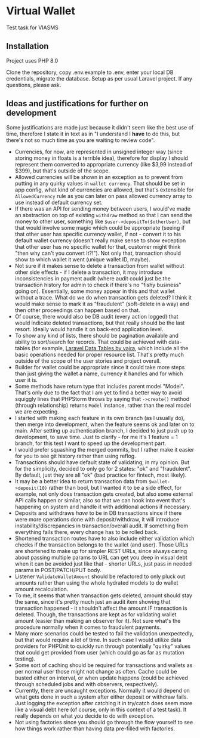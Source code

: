 # Virtual Wallet
Test task for VIASMS

## Installation
Project uses PHP 8.0

Clone the repository, copy .env.example to .env, enter your local DB credentials, migrate the database. Setup as per usual Laravel project.
If any questions, please ask.

## Ideas and justifications for further on development
Some justifications are made just because it didn't seem like the best use of time, therefore I state it in text as in "I understand I **have** to do this, but there's not so much time as you are waiting to review code".

- Currencies, for now, are represented in unsigned integer way (since storing money in floats is a terrible idea), therefore for display I should represent them converted to appropriate currency (like $3,99 instead of $399), but that's outside of the scope.
- Allowed currencies will be shown in an exception as to prevent from putting in any quirky values in `wallet currency`. That should be set in app config, what kind of currencies are allowed, but that's extensible for `AllowedCurrency` rule as you can later on pass allowed currency array to use instead of default currency set.
- If there was an API for sending money between users, I would've made an abstraction on top of existing `withdraw` method so that I can send the money to other user, something like `$user->depositTo($otherUser)`, but that would involve some magic which could be appropriate (seeing if that other user has specific currency wallet, if not - convert it to his default wallet currency (doesn't really make sense to show exception that other user has no specific wallet for that, customer might think "then why can't you convert it?!"). Not only that, transaction should show to which wallet it went (unique wallet ID, maybe).
- Not sure if it makes sense to delete a transaction from wallet without other side effects - if I delete a transaction, it may introduce inconsistencies in payment audit (where audit could just be the transaction history for admin to check if there's no "fishy business" going on). Essentially, some money appear in this and that wallet without a trace. What do we do when transaction gets deleted? I think it would make sense to mark it as "fraudulent" (soft-delete in a way) and then other proceedings can happen based on that.
- Of course, there would also be DB audit (every action logged) that would indicate deleted transactions, but that really should be the last resort. Ideally would handle it on back-end application level.
- To show any kind of lists, there should be pagination available and ability to sort/search for records. That could be achieved with data-tables (for example, [Laravel Data Tables by yajra](https://github.com/yajra/laravel-datatables), which include all the basic operations needed for proper resource list. That's pretty much outside of the scope of the user stories and project overall.
- Builder for wallet could be appropriate since it could take more steps than just giving the wallet a name, currency it handles and for which user it is.
- Some methods have return type that includes parent model "Model". That's only due to the fact that I am yet to find a better way to avoid squiggly lines that PHPStorm throws by saying that `->create()` method (through relationship) returns `Model` instance, rather than the real model we are expecting.
- I started with making each feature in its own branch (as I usually do), then merge into development, when the feature seems ok and later on to main. After setting up authentication branch, I decided to just push up to development, to save time. Just to clarify - for me it's 1 feature = 1 branch, for this test I want to speed up the development part.
- I would prefer squashing the merged commits, but I rather make it easier for you to see git history rather than using reflog.
- Transactions should have default state of validating, in my opinion. But for the simplicity, decided to only go for 2 states: "ok" and "fraudulent". By default, just they are all "ok" (bad practice for fintech, most likely).
- It may be a better idea to return transaction data from `$wallet->deposit(10)` rather than bool, but I wanted it to be a side effect, for example, not only does transaction gets created, but also some external API calls happen or similar, also so that we can hook into event that's happening on system and handle it with additional actions if necessary.
- Deposits and withdraws *have* to be in DB transactions since if there were more operations done with deposit/withdraw, it will introduce instability/discrepancies in transaction/overall audit. If something from everything fails there, every change has to be rolled back.
- Shortened transaction routes have to also include either validation which checks if the transaction belongs to the wallet (and user). Those URLs are shortened to make up for simpler REST URLs, since always caring about passing multiple params to URL can get you deep in visual debt when it can be avoided just like that - shorter URLs, just pass in needed params in POST/PATCH/PUT body.
- Listener `ValidateWalletAmount` should be refactored to only pluck out amounts rather than using the whole hydrated models to do wallet amount recalculation.
- To me, it seems that when transaction gets deleted, amount should stay the same, since it's pretty much just an audit item showing that transaction happened - it shouldn't affect the amount IF transaction is deleted. Though, the transactions are kept as for validating wallet amount (easier than making an observer for it). Not sure what's the procedure normally when it comes to fraudulent payments.
- Many more scenarios could be tested to fail the validation unexpectedly, but that would require a lot of time. In such case I would utilize data providers for PHPUnit to quickly run through potentially "quirky" values that could get provided from user (which could go as far as mutation testing).
- Some sort of caching should be required for transactions and wallets as per normal user those might not change as often. Cache could be busted either on interval, or when update happens (could be achieved through scheduled jobs and with observers, respectively).
- Currently, there are uncaught exceptions. Normally it would depend on what gets done in such a system after either deposit or withdraw fails. Just logging the exception after catching it in try/catch does seem more like a visual debt here (of course, only in this context of a test task). It really depends on what you decide to do with exception.
- Not using factories since you should go through the flow yourself to see how things work rather than having data pre-filled with factories.
